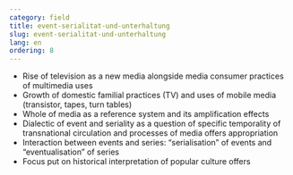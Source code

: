 ```yaml
---
category: field
title: event-serialitat-und-unterhaltung
slug: event-serialitat-und-unterhaltung
lang: en
ordering: 8
---
```

-	Rise of television as a new media alongside media consumer practices of multimedia uses
-	Growth of domestic familial practices (TV) and uses of mobile media (transistor, tapes, turn tables)
-	Whole of media as a reference system and its amplification effects
-	Dialectic of event and seriality as a question of specific temporality of transnational circulation and processes of media offers appropriation
-	Interaction between events and series: “serialisation” of events and “eventualisation” of series
-	Focus put on historical interpretation of popular culture offers

